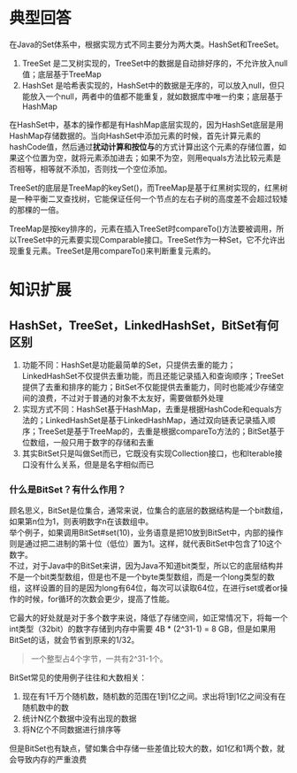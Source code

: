 # 典型回答
在Java的Set体系中，根据实现方式不同主要分为两大类。HashSet和TreeSet。

1. TreeSet 是二叉树实现的，TreeSet中的数据是自动排好序的，不允许放入null值；底层基于TreeMap
2. HashSet 是哈希表实现的，HashSet中的数据是无序的，可以放入null，但只能放入一个null，两者中的值都不能重复，就如数据库中唯一约束；底层基于HashMap

在HashSet中，基本的操作都是有HashMap底层实现的，因为HashSet底层是用HashMap存储数据的。当向HashSet中添加元素的时候，首先计算元素的hashCode值，然后通过**扰动计算和按位与**的方式计算出这个元素的存储位置，如果这个位置为空，就将元素添加进去；如果不为空，则用equals方法比较元素是否相等，相等就不添加，否则找一个空位添加。

TreeSet的底层是TreeMap的keySet()，而TreeMap是基于红黑树实现的，红黑树是一种平衡二叉查找树，它能保证任何一个节点的左右子树的高度差不会超过较矮的那棵的一倍。

TreeMap是按key排序的，元素在插入TreeSet时compareTo()方法要被调用，所以TreeSet中的元素要实现Comparable接口。TreeSet作为一种Set，它不允许出现重复元素。TreeSet是用compareTo()来判断重复元素的。
# 知识扩展
## HashSet，TreeSet，LinkedHashSet，BitSet有何区别

1. 功能不同：HashSet是功能最简单的Set，只提供去重的能力；LinkedHashSet不仅提供去重功能，而且还能记录插入和查询顺序；TreeSet提供了去重和排序的能力；BitSet不仅能提供去重能力，同时也能减少存储空间的浪费，不过对于普通的对象不太友好，需要做额外处理
2. 实现方式不同：HashSet基于HashMap，去重是根据HashCode和equals方法的；LinkedHashSet是基于LinkedHashMap，通过双向链表记录插入顺序；TreeSet是基于TreeMap的，去重是根据compareTo方法的；BitSet基于位数组，一般只用于数字的存储和去重
3. 其实BitSet只是叫做Set而已，它既没有实现Collection接口，也和Iterable接口没有什么关系，但是是名字相似而已
### 什么是BitSet？有什么作用？
顾名思义，BitSet是位集合，通常来说，位集合的底层的数据结构是一个bit数组，如果第n位为1，则表明数字n在该数组中。<br />举个例子，如果调用BitSet#set(10)，业务语意是把10放到BitSet中，内部的操作则是通过把二进制的第十位（低位）置为1。这样，就代表BitSet中包含了10这个数字。<br />不过，对于Java中的BitSet来讲，因为Java不知道bit类型，所以它的底层结构并不是一个bit类型数组，但是也不是一个byte类型数组，而是一个long类型的数组，这样设置的目的是因为long有64位，每次可以读取64位，在进行set或者or操作的时候，for循环的次数会更少，提高了性能。

它最大的好处就是对于多个数字来说，降低了存储空间，如正常情况下，将每一个int类型（32bit）的数字存储到内存中需要 4B * (2^31-1) = 8 GB，但是如果用BitSet的话，就会节省到原来的1/32。

> 一个整型占4个字节，一共有2^31-1个。


BitSet常见的使用例子往往和大数相关：

1. 现在有1千万个随机数，随机数的范围在1到1亿之间。求出将1到1亿之间没有在随机数中的数
2. 统计N亿个数据中没有出现的数据
3. 将N亿个不同数据进行排序等

但是BitSet也有缺点，譬如集合中存储一些差值比较大的数，如1亿和1两个数，就会导致内存的严重浪费





